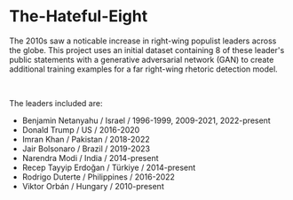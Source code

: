 # The-Hateful-Eight

The 2010s saw a noticable increase in right-wing populist leaders across the globe. This project uses an initial dataset containing 8 of these leader's public statements with a generative adversarial network (GAN) to create additional training examples for a far right-wing rhetoric detection model. 

<br/>

The leaders included are:

- Benjamin Netanyahu / Israel / 1996-1999, 2009-2021, 2022-present
- Donald Trump / US / 2016-2020
- Imran Khan / Pakistan / 2018-2022
- Jair Bolsonaro / Brazil / 2019-2023
- Narendra Modi / India / 2014-present
- Recep Tayyip Erdoğan / Türkiye / 2014-present
- Rodrigo Duterte / Philippines / 2016-2022
- Viktor Orbán / Hungary / 2010-present
